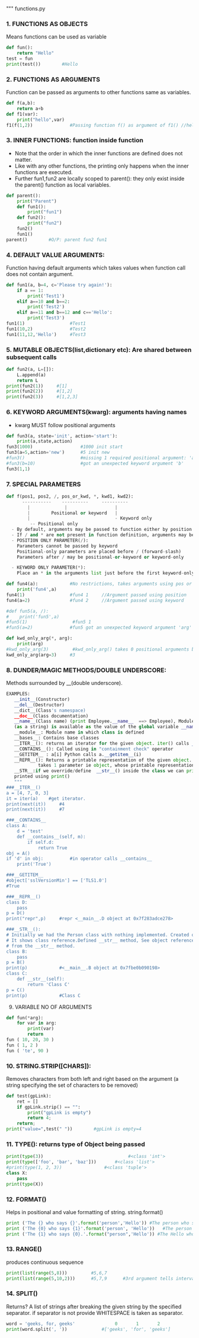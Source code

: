 """     functions.py

### 1. FUNCTIONS AS OBJECTS
Means functions can be used as variable
```python
def fun():
    return "Hello"
test = fun
print(test())        #Hello
```

### 2. FUNCTIONS AS ARGUMENTS
Function can be passed as arguments to other functions same as variables.
```python
def f(a,b):
    return a+b
def f1(var):
    print("hello",var)
f1(f(1,2))              #Passing function f() as argument of f1() //hello 3
```

### 3. INNER FUNCTIONS: function inside function
- Note that the order in which the inner functions are defined does not matter. 
- Like with any other functions, the printing only happens when the inner functions are executed. 
- Further fun1,fun2 are locally scoped to parent(): they only exist inside the parent() function as local variables.
```python
def parent():
    print("Parent")
    def fun1():
        print("fun1")
    def fun2():
        print("fun2")
    fun2()
    fun1()
parent()        #O/P: parent fun2 fun1
```

### 4. DEFAULT VALUE ARGUMENTS: 
Function having default arguments which takes values when function call does not contain argument.
```python
def fun1(a, b=4, c='Please try again!'):
    if a == 1:
        print('Test1')
    elif a==10 and b==2:
        print('Test2')
    elif a==11 and b==12 and c=='Hello':
        print('Test3')
fun1(1)                 #Test1
fun1(10,2)              #Test2
fun1(11,12,'Hello')     #Test3
```

### 5. MUTABLE OBJECTS(list,dictionary etc): Are shared between subsequent calls
```python
def fun2(a, L=[]):
    L.append(a)
    return L
print(fun2(1))     #[1]
print(fun2(2))     #[1,2]
print(fun2(3))     #[1,2,3]
```

### 6. KEYWORD ARGUMENTS(kwarg): arguments having names
   - kwarg MUST follow positional arguments
```python
def fun3(a, state='init', action='start'):
    print(a,state,action)
fun3(1000)                  #1000 init start
fun3(a=5,action='new')      #5 init new
#fun3()                     #missing 1 required positional argument: 'a'
#fun3(b=10)                 #got an unexpected keyword argument 'b'
fun3(1,1)
```

### 7. SPECIAL PARAMETERS
```python
def f(pos1, pos2, /, pos_or_kwd, *, kwd1, kwd2):
      -----------    ----------     ----------
        |             |                  |
        |        Positional or keyword   |
        |                                - Keyword only
         -- Positional only
  - By default, arguments may be passed to function either by position or by keyword.
  - If / and * are not present in function definition, arguments may be passed to a function by position or by keyword.
  - POSITION ONLY PARAMETER(/):
    Parameters cannot be passed by keyword
    Positional-only parameters are placed before / (forward-slash)
    Parameters after / may be positional-or-keyword or keyword-only

  - KEYWORD ONLY PARAMETER(*):
    Place an * in the arguments list just before the first keyword-only parameter.

def fun4(a):            #No restrictions, takes arguments using pos or keyword
    print('fun4',a)
fun4(1)                 #fun4 1     //Argument passed using position
fun4(a=2)               #fun4 2     //Argument passed using keyword

#def fun5(a, /):
#    print('fun5',a)
#fun5(1)                 #fun5 1
#fun5(a=2)              #fun5 got an unexpected keyword argument 'arg'

def kwd_only_arg(*, arg):
    print(arg)
#kwd_only_arg(3)         #kwd_only_arg() takes 0 positional arguments but 1 was given
kwd_only_arg(arg=3)     #3
```

### 8. DUNDER/MAGIC METHODS/DOUBLE UNDERSCORE:  
Methods surrounded by __(double underscore).
```python
EXAMPLES:
   __init__(Constructor)
   __del__(Destructor)
   __dict__(Class's namespace)
   __doc__(Class documentation)
   __name__(Class name) (print Employee.__name__  ==> Employee), Module name: Within a module, the module’s name 
   (as a string) is available as the value of the global variable __name__.
   __module__: Module name in which class is defined
   __bases__: Contains base classes
   __ITER__(): returns an iterator for the given object. iter() calls __iter__() internally
   __CONTAINS__(): Called using in "containment check" operator
   __GETITEM__ : a[i] Python calls a.__getitem__(i)
   __REPR__(): Returns a printable representation of the given object.
            takes 1 parameter ie object, whose printable representation has to be returned
   __STR__:if we override/define  __str__() inside the class we can print the text when object is tried to be 
   printed using print()
   """
###__ITER__()
a = [4, 7, 0, 3]
it = iter(a)    #get iterator.
print(next(it))     #4
print(next(it))     #7

###__CONTAINS__
class A:
    d = 'test'
    def __contains__(self, m):
        if self.d:
            return True
obj = A()
if 'd' in obj:          #in operator calls __contains__
    print('True')

###__GETITEM__
#object['sslVersionMin'] == ['TLS1.0']
#True

###__REPR__()
class D:
    pass
p = D()
print("repr",p)     #repr <__main__.D object at 0x7f283adce278>

###__STR__(): 
# Initially we had the Person class with nothing implemented. Created object of class and printed out the same. 
# It shows class reference.Defined __str__ method, See object reference it displayed the string which was returned 
# from the __str__ method.
class B:
    pass
p = B()
print(p)            #<__main__.B object at 0x7fbe0b090198>
class C:
    def __str__(self):
        return 'Class C'
p = C()
print(p)            #Class C
```

9. VARIABLE NO OF ARGUMENTS
```python
def fun(*arg):
    for var in arg:
        print(var)
        return
fun ( 10, 20, 30 )
fun ( 1, 2 )
fun ( 'te', 90 )
```

### 10. STRING.STRIP([CHARS]): 
Removes characters from both left and right based on the argument (a string specifying the set of characters to be removed)
```python
def test(gpLink):
    ret = []
    if gpLink.strip() == "":
        print("gpLink is empty")
        return 4;
    return;
print("value=",test(" "))        #gpLink is empty=4
```

### 11. TYPE(): returns type of Object being passed  
```python
print(type(3))                                #<class 'int'>
print(type(['foo', 'bar', 'baz']))       #<class 'list'>
#print(type(1, 2, 3))                #<class 'tuple'>
class X:
    pass
print(type(X))
```  

### 12. FORMAT()
Helps in positional and value formatting of string. string.format()
```python
print ('The {} who says {}'.format('person','Hello')) #The person who says Hello.
print ('The {0} who says {1}'.format('person', 'Hello'))   #The person who says Hello
print ('The {1} who says {0}.'.format("person",'Hello')) #The Hello who says Person
```

### 13. RANGE()
produces continuous sequence
```python
print(list(range(5,8)))         #5,6,7
print(list(range(5,10,2)))      #5,7,9      #3rd argument tells interval of sequence
```

### 14. SPLIT()
   Returns? A list of strings after breaking the given string by the specified separator.
   if separator is not provide WHITESPACE is taken as separator.
```python
word = 'geeks, for, geeks'               0       1       2
print(word.split(', '))             #['geeks', 'for', 'geeks']
```
